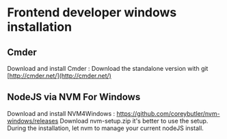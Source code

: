 # Frontend developer windows installation

## Cmder
Download and install Cmder : 
Download the standalone version with git
[http://cmder.net/](http://cmder.net/)


## NodeJS via NVM For Windows
Download and install NVM4Windows : https://github.com/coreybutler/nvm-windows/releases
Download nvm-setup.zip it's better to use the setup.
During the installation, let nvm to manage your current nodeJS install.

